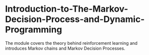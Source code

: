 # Introduction-to-The-Markov-Decision-Process-and-Dynamic-Programming
The module covers the theory behind reinforcement learning and introduces Markov chains and Markov Decision Processes.
